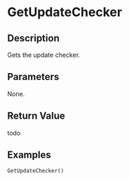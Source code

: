 # GetUpdateChecker

## Description
Gets the update checker.

## Parameters
None.

## Return Value
todo

## Examples
```
GetUpdateChecker()
```